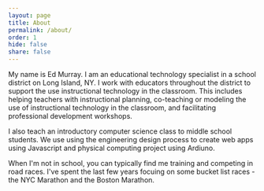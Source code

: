```yaml
---
layout: page
title: About
permalink: /about/
order: 1
hide: false
share: false
---
```


My name is Ed Murray.  I am an educational technology specialist in a school district on Long Island, NY.  I work with educators throughout the district to support the use instructional technology in the classroom.  This includes helping teachers with instructional planning, co-teaching or modeling the use of instructional technology in the classroom, and facilitating professional development workshops.

I also teach an introductory computer science class to middle school students.  We use using the engineering design process to create web apps using Javascript and physical computing project using Ardiuno.

When I'm not in school, you can typically find me training and competing in road races.  I've spent the last few years focuing on some bucket list races - the NYC Marathon and the Boston Marathon.
